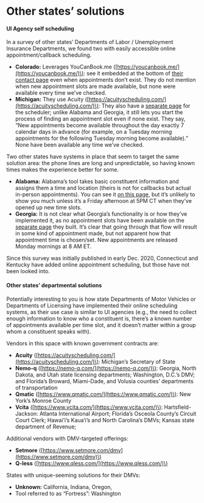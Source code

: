 # Other states’ solutions

#### UI Agency self scheduling

In a survey of other states’ Departments of Labor / Unemployment Insurance Departments, we found two with easily accessible online appointment/callback scheduling. 

* **Colorado:** Leverages YouCanBook.me \([https://youcanbook.me/](https://youcanbook.me/)\): see it embedded at the bottom of [their contact page](https://cdle.colorado.gov/unemployment/contact-us) even when appointments don’t exist. They do not mention when new appointment slots are made available, but none were available every time we’ve checked.
* **Michigan:** They use Acuity \([https://acuityscheduling.com/](https://acuityscheduling.com/)\): They also have a [separate page](https://uiaappointmentscheduling.as.me/schedule.php) for the scheduler; unlike Alabama and Georgia, it still lets you start the process of finding an appointment slot even if none exist. They say, “New appointments become available throughout the day exactly 7 calendar days in advance \(for example, on a Tuesday morning appointments for the following Tuesday morning become available\).” None have been available any time we’ve checked.

Two other states have systems in place that seem to target the same solution area: the phone lines are long and unpredictable, so having known times makes the experience better for some.

* **Alabama:** Alabama’s tool takes basic constituent information and assigns them a time and location \(theirs is not for callbacks but actual in-person appointments\). You can see it [on this page](https://labor.alabama.gov/CLAIMSCHEDULER), but it’s unlikely to show you much unless it’s a Friday afternoon at 5PM CT when they’ve opened up new time slots.
* **Georgia:** It is not clear what Georgia’s functionality is or how they’ve implemented it, as no appointment slots have been available on the [separate page](https://appointment.gdol.ga.gov/schedule-appointment/) they built. It’s clear that going through that flow will result in some kind of appointment made, but not apparent how that appointment time is chosen/set. New appointments are released Monday mornings at 8 AM ET.

Since this survey was initially published in early Dec. 2020, Connecticut and Kentucky have added online appointment scheduling, but those have not been looked into.

#### Other states’ departmental solutions

Potentially interesting to you is how state Departments of Motor Vehicles or Departments of Licensing have implemented their online scheduling systems, as their use case is similar to UI agencies \(e.g., the need to collect enough information to know who a constituent is, there’s a known number of appointments available per time slot, and it doesn’t matter within a group whom a constituent speaks with\).

Vendors in this space with known government contracts are: 

* **Acuity** \([https://acuityscheduling.com/](https://acuityscheduling.com/)\): Michigan’s Secretary of State
* **Nemo-q** \([https://nemo-q.com/](https://nemo-q.com/)\): Georgia, North Dakota, and Utah state licensing departments; Washington, D.C.’s DMV; and Florida’s Broward, Miami-Dade, and Volusia counties’ departments of transportation
* **Qmatic** \([https://www.qmatic.com/](https://www.qmatic.com/)\): New York’s Monroe County
* **Vcita** \([https://www.vcita.com/](https://www.vcita.com/)\): Hartsfield-Jackson: Atlanta International Airport; Florida’s Osceola County’s Circuit Court Clerk; Hawai’i’s Kaua’i’s and North Carolina’s DMVs; Kansas state department of Revenue; 

Additional vendors with DMV-targeted offerings:

* **Setmore** \([https://www.setmore.com/dmv](https://www.setmore.com/dmv)\) 
* **Q-less** \([https://www.qless.com/](https://www.qless.com/)\) 

States with unique-seeming solutions for their DMVs:

* **Unknown:** California, Indiana, Oregon, 
* Tool referred to as “Fortress”: Washington 


